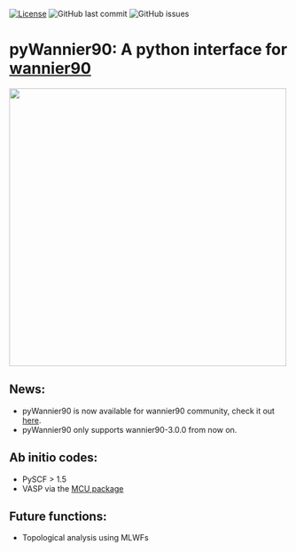 [![License](https://img.shields.io/badge/License-BSD%203--Clause-blue.svg)](https://opensource.org/licenses/BSD-3-Clause)
![GitHub last commit](https://img.shields.io/github/last-commit/hungpham2017/pyWannier90.svg?color=green)
![GitHub issues](https://img.shields.io/github/issues-raw/hungpham2017/pyWannier90.svg?color=crimson)

# pyWannier90: A python interface for [wannier90](http://www.wannier.org/)

<img src="https://github.com/hungpham2017/pyWannier90/blob/master/doc/Si_sp3.png" width="500" align="middle">

## News:
- pyWannier90 is now available for wannier90 community, check it out [here](http://www.wannier.org/download/).
- pyWannier90 only supports wannier90-3.0.0 from now on. 

## Ab initio codes:
- PySCF > 1.5 
- VASP via the [MCU package](https://hungpham2017.github.io/mcu/)

## Future functions:
- Topological analysis using MLWFs 
